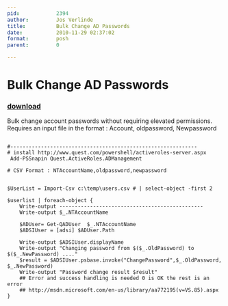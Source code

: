 ```yaml
---
pid:            2394
author:         Jos Verlinde
title:          Bulk Change AD Passwords
date:           2010-11-29 02:37:02
format:         posh
parent:         0

---
```


# Bulk Change AD Passwords

### [download](//scripts/2394.ps1)

Bulk change account passwords without requiring elevated permissions.
Requires an input file in the format : Account, oldpassword, Newpassword



```posh

#-------------------------------------------------------------
# install http://www.quest.com/powershell/activeroles-server.aspx
 Add-PSSnapin Quest.ActiveRoles.ADManagement

# CSV Format : NTAccountName,oldpassword,newpassword


$UserList = Import-Csv c:\temp\users.csv # | select-object -first 2 

$userlist | foreach-object {
    Write-output -----------------------------------------------
    Write-output $_.NTAccountName

    $ADUser= Get-QADUser  $_.NTAccountName
    $ADSIUser = [adsi] $ADUser.Path
    
    Write-output $ADSIUser.displayName
    Write-output "Changing password from $($_.OldPassword) to $($_.NewPassword) ...."
    $result = $ADSIUser.psbase.invoke("ChangePassword",$_.OldPassword, $_.NewPassword)
    Write-output "Password change result $result"
    ## Error and success handling is needed 0 is OK the rest is an error 
    ## http://msdn.microsoft.com/en-us/library/aa772195(v=VS.85).aspx 
}

```
